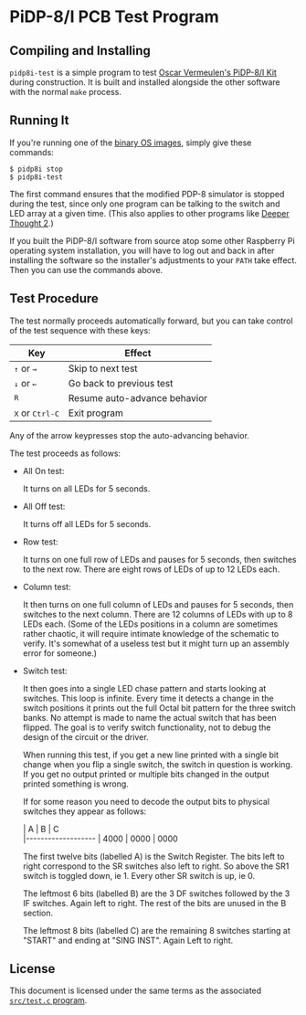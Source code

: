 # PiDP-8/I PCB Test Program


## Compiling and Installing

`pidp8i-test` is a simple program to test [Oscar Vermeulen's PiDP-8/I
Kit][project] during construction. It is built and installed alongside
the other software with the normal `make` process.


## Running It

If you're running one of the [binary OS images][devhome], simply give
these commands:

    $ pidp8i stop
    $ pidp8i-test

The first command ensures that the modified PDP-8 simulator is stopped
during the test, since only one program can be talking to the switch and
LED array at a given time. (This also applies to other programs like
[Deeper Thought 2][dt2].)

If you built the PiDP-8/I software from source atop some other Raspberry
Pi operating system installation, you will have to log out and back in
after installing the software so the installer's adjustments to your
`PATH` take effect. Then you can use the commands above.


## Test Procedure

The test normally proceeds automatically forward, but you can take
control of the test sequence with these keys:

| Key                               | Effect
| --------------------------------- | ------
| <kbd>↑</kbd> or <kbd>→</kbd>      | Skip to next test
| <kbd>↓</kbd> or <kbd>←</kbd>      | Go back to previous test 
| <kbd>R</kbd>                      | Resume auto-advance behavior
| <kbd>X</kbd> or <kbd>Ctrl-C</kbd> | Exit program

Any of the arrow keypresses stop the auto-advancing behavior.

The test proceeds as follows:

*   All On test:

    It turns on all LEDs for 5 seconds.

*   All Off test:

    It turns off all LEDs for 5 seconds.

*   Row test:

    It turns on one full row of LEDs and pauses for 5 seconds, then
    switches to the next row.  There are eight rows of LEDs of up to 12
    LEDs each.

*   Column test:

    It then turns on one full column of LEDs and pauses for 5 seconds,
    then switches to the next column.  There are 12 columns of LEDs with
    up to 8 LEDs each.  (Some of the LEDs positions in a column are
    sometimes rather chaotic, it will require intimate knowledge of the
    schematic to verify.  It's somewhat of a useless test but it might
    turn up an assembly error for someone.)

*   Switch test:

    It then goes into a single LED chase pattern and starts looking at
    switches.  This loop is infinite.  Every time it detects a change in
    the switch positions it prints out the full Octal bit pattern for
    the three switch banks.  No attempt is made to name the actual
    switch that has been flipped.  The goal is to verify switch
    functionality, not to debug the design of the circuit or the driver.

    When running this test, if you get a new line printed with a single
    bit change when you flip a single switch, the switch in question is
    working.  If you get no output printed or multiple bits changed in
    the output printed something is wrong.

    If for some reason you need to decode the output bits to physical
    switches they appear as follows:

    | A    | B    | C   
    |-------------------
    | 4000 | 0000 | 0000

    The first twelve bits (labelled A) is the Switch Register.  The bits
    left to right correspond to the SR switches also left to right.  So
    above the SR1 switch is toggled down, ie 1.  Every other SR switch
    is up, ie 0.

    The leftmost 6 bits (labelled B) are the 3 DF switches followed by
    the 3 IF switches.  Again left to right.  The rest of the bits are
    unused in the B section.

    The leftmost 8 bits (labelled C) are the remaining 8 switches
    starting at "START" and ending at "SING INST".  Again Left to right.


## License

This document is licensed under the same terms as the associated
[`src/test.c` program][program].


[devhome]: https://tangentsoft.com/pidp8i/
[project]: http://obsolescence.wix.com/obsolescence#!pidp-8
[dt2]:     https://github.com/VentureKing/Deeper-Thought-2
[program]: https://tangentsoft.com/pidp8i/doc/trunk/src/test.c
